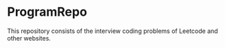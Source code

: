 # ProgramRepo
This repository consists of the interview coding problems of Leetcode and other websites.
